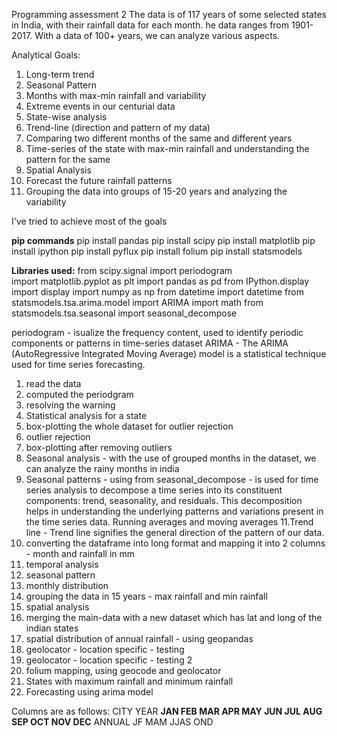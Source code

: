 Programming assessment 2
The data is of 117 years of some selected states in India, with their rainfall data for each month.
he data ranges from 1901-2017. With a data of 100+ years, we can analyze various aspects.

Analytical Goals:
1. Long-term trend
2. Seasonal Pattern
3. Months with max-min rainfall and variability
4. Extreme events in our centurial data
5. State-wise analysis
6. Trend-line (direction and pattern of my data)
7. Comparing two different months of the same and different years
8. Time-series of the state with max-min rainfall and understanding the pattern for the same
9. Spatial Analysis
10. Forecast the future rainfall patterns
11. Grouping the data into groups of 15-20 years and analyzing the variability

I've tried to achieve most of the goals

**pip commands**
pip install pandas 
pip install scipy
pip install matplotlib
pip install ipython
pip install pyflux
pip install folium
pip install statsmodels

**Libraries used:**
from scipy.signal import periodogram     
import matplotlib.pyplot as plt
import pandas as pd
from IPython.display import display
import numpy as np
from datetime import datetime
from statsmodels.tsa.arima.model import ARIMA
import math
from statsmodels.tsa.seasonal import seasonal_decompose

periodogram  - isualize the frequency content, used to identify periodic components or patterns in time-series dataset
ARIMA - The ARIMA (AutoRegressive Integrated Moving Average) model is a statistical technique used for time series forecasting.


1. read the data
2. computed the periodgram
3. resolving the warning
4. Statistical analysis for a state
5. box-plotting the whole dataset for outlier rejection
6. outlier rejection
7. box-plotting after removing outliers
8. Seasonal analysis - with the use of grouped months in the dataset, we can analyze the rainy months in india
9. Seasonal patterns - using from seasonal_decompose - is used for time series analysis to decompose a time series into its constituent components: trend, seasonality, and residuals. This decomposition helps in understanding the underlying patterns and variations present in the time series data.
   Running averages and moving averages
11.Trend line -  Trend line signifies the general direction of the pattern of our data.
12.  converting the dataframe into long format and mapping it into 2 columns - month and rainfall in mm
13.  temporal analysis
14.  seasonal pattern
15.  monthly distribution
16.  grouping the data in 15 years - max rainfall and min rainfall
17.  spatial analysis
18.  merging the main-data with a new dataset which has lat and long of the indian states
19.  spatial distribution of annual rainfall - using geopandas
20.  geolocator - location specific - testing
21.  geolocator - location specific - testing 2
22.  folium mapping, using geocode and geolocator
23.  States with maximum rainfall and minimum rainfall
24.  Forecasting using arima model

Columns are as follows:
CITY	YEAR	**JAN	FEB	MAR	APR	MAY	JUN	JUL	AUG	SEP	OCT	NOV	DEC**	ANNUAL	JF	MAM	JJAS	OND
   
   
    
